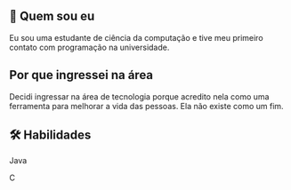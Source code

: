 


## 🚀 Quem sou eu
Eu sou uma estudante de ciência da computação e tive meu primeiro contato com programação na universidade.

## Por que ingressei na área
Decidi ingressar na área de tecnologia porque acredito nela como uma ferramenta para melhorar a vida das pessoas. Ela não existe como um fim.




## 🛠 Habilidades
Java

C



